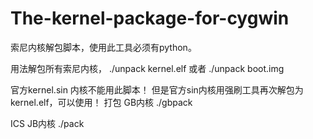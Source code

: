 The-kernel-package-for-cygwin
=============================

索尼内核解包脚本，使用此工具必须有python。

用法解包所有索尼内核，
./unpack kernel.elf  或者   ./unpack boot.img

官方kernel.sin 内核不能用此脚本！
但是官方sin内核用强刷工具再次解包为kernel.elf，可以使用！
打包
 GB内核                 ./gbpack


 ICS JB内核             ./pack
 
 
